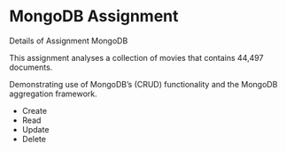 # MongoDB Assignment

Details of Assignment MongoDB

This assignment analyses a collection of movies that contains 44,497 documents. 

Demonstrating use of MongoDB’s (CRUD) functionality and the MongoDB aggregation framework.
* Create 
* Read 
* Update 
* Delete 
